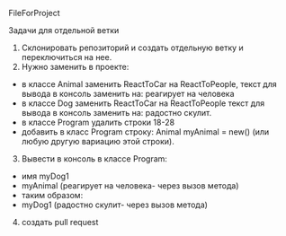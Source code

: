 FileForProject

Задачи для отдельной ветки

1. Склонировать репозиторий и создать отдельную ветку и переключиться на нее.
2. Нужно заменить в проекте:
  - в классе Animal заменить ReactToCar на ReactToPeople, текст для вывода в консоль заменить на: реагирует на человека
  - в классе Dog заменить ReactToCar на ReactToPeople текст для вывода в консоль заменить на: радостно скулит.
  - в классе Program удалить строки 18-28
  - добавить в класс Program строку: Animal myAnimal = new() (или любую другую вариацию этой строки).
3. Вывести в консоль в классе Program:
- имя myDog1
- myAnimal (реагирует на человека- через вызов метода)
- таким образом:
- myDog1 (радостно скулит- через вызов метода)

4. создать pull request
